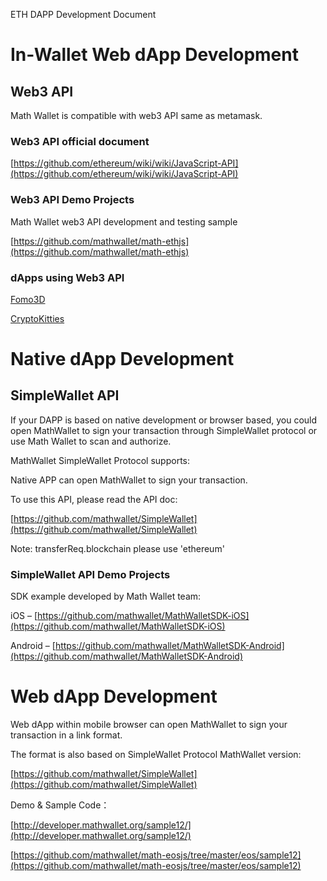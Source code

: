 ETH DAPP Development Document

# In-Wallet Web dApp Development

## Web3 API

Math Wallet is compatible with web3 API same as metamask.

### Web3 API official document

[https://github.com/ethereum/wiki/wiki/JavaScript-API](https://github.com/ethereum/wiki/wiki/JavaScript-API)

### Web3 API Demo Projects

Math Wallet web3 API development and testing sample

[https://github.com/mathwallet/math-ethjs](https://github.com/mathwallet/math-ethjs)

### dApps using Web3 API

[Fomo3D](http://exitscam.me/)

[CryptoKitties](https://www.cryptokitties.co/)

# Native dApp Development

## SimpleWallet API

If your DAPP is based on native development or browser based, you could open MathWallet to sign your transaction through SimpleWallet protocol or use Math Wallet to scan and authorize.

MathWallet SimpleWallet Protocol supports:

Native APP can open MathWallet to sign your transaction.

To use this API, please read the API doc:

[https://github.com/mathwallet/SimpleWallet](https://github.com/mathwallet/SimpleWallet)

Note: transferReq.blockchain please use 'ethereum'

### SimpleWallet API Demo Projects

SDK example developed by Math Wallet team:

iOS – [https://github.com/mathwallet/MathWalletSDK-iOS](https://github.com/mathwallet/MathWalletSDK-iOS)

Android – [https://github.com/mathwallet/MathWalletSDK-Android](https://github.com/mathwallet/MathWalletSDK-Android)

# Web dApp Development

Web dApp within mobile browser can open MathWallet to sign your transaction in a link format.

The format is also based on SimpleWallet Protocol MathWallet version:

[https://github.com/mathwallet/SimpleWallet](https://github.com/mathwallet/SimpleWallet)

Demo & Sample Code：

[http://developer.mathwallet.org/sample12/](http://developer.mathwallet.org/sample12/)

[https://github.com/mathwallet/math-eosjs/tree/master/eos/sample12](https://github.com/mathwallet/math-eosjs/tree/master/eos/sample12)

